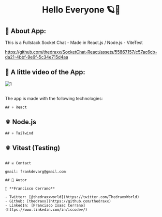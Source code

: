 <h1 align="center"> Hello Everyone 🪐👋</h1>

## 🤖 About App:
This is a Fullstack Socket Chat - Made in React.js / Node.js - ViteTest

https://github.com/thedraxx/SocketChat-React/assets/55867157/c57ac6cb-da21-4bbf-9e6f-5c34e715d4aa

## 🎥 A little video of the App:

![1](https://github.com/thedraxx/SocketChat-React/assets/55867157/9b4acd2a-e5e7-4761-8b57-27f8e6c3932a)

<br> The app is made with the following technologies:</br>

```
## ⚛️ React
```
## ⚛️ Node.js
```
## ⚛️ Tailwind
```
## ⚛️ Vitest (Testing)
```

## ✉️ Contact

gmail: frankdevarg@gmail.com

## 🤔 Autor

👤 **Francisco Cerrano**

- Twitter: [@thedraxxworld](https://twitter.com/ThedraxxWorld)
- Github: [thedraxx](https://github.com/thedraxx)
- LinkedIn: [Francisco Isaac Cerrano](https://www.linkedin.com/in/iscodev/)
